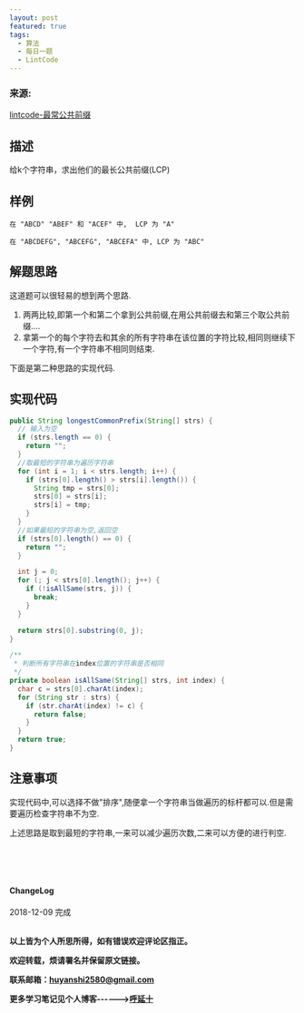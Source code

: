 ```yaml
---
layout: post
featured: true
tags:
  - 算法
  - 每日一题
  - LintCode
---
```

### 来源:   
<a href="https://www.lintcode.com/problem/longest-common-prefix/description">lintcode-最常公共前缀</a>  

## 描述
给k个字符串，求出他们的最长公共前缀(LCP)

## 样例
```
在 "ABCD" "ABEF" 和 "ACEF" 中,  LCP 为 "A"

在 "ABCDEFG", "ABCEFG", "ABCEFA" 中, LCP 为 "ABC"
```

## 解题思路

这道题可以很轻易的想到两个思路.

1. 两两比较,即第一个和第二个拿到公共前缀,在用公共前缀去和第三个取公共前缀....
2. 拿第一个的每个字符去和其余的所有字符串在该位置的字符比较,相同则继续下一个字符,有一个字符串不相同则结束.

下面是第二种思路的实现代码.

## 实现代码

```java
public String longestCommonPrefix(String[] strs) {
  // 输入为空
  if (strs.length == 0) {
    return "";
  }
  //取最短的字符串为遍历字符串
  for (int i = 1; i < strs.length; i++) {
    if (strs[0].length() > strs[i].length()) {
      String tmp = strs[0];
      strs[0] = strs[i];
      strs[i] = tmp;
    }
  }
  //如果最短的字符串为空,返回空
  if (strs[0].length() == 0) {
    return "";
  }

  int j = 0;
  for (; j < strs[0].length(); j++) {
    if (!isAllSame(strs, j)) {
      break;
    }
  }

  return strs[0].substring(0, j);
}

/**
 * 判断所有字符串在index位置的字符串是否相同
 */
private boolean isAllSame(String[] strs, int index) {
  char c = strs[0].charAt(index);
  for (String str : strs) {
    if (str.charAt(index) != c) {
      return false;
    }
  }
  return true;
}
```


## 注意事项

实现代码中,可以选择不做"排序",随便拿一个字符串当做遍历的标杆都可以.但是需要遍历检查字符串不为空.

上述思路是取到最短的字符串,一来可以减少遍历次数,二来可以方便的进行判空.

<br>
<br>
<br>
<h4>ChangeLog</h4>
2018-12-09 完成
<br>
<br>


**以上皆为个人所思所得，如有错误欢迎评论区指正。**

**欢迎转载，烦请署名并保留原文链接。**

**联系邮箱：huyanshi2580@gmail.com**

**更多学习笔记见个人博客------><a href="{{ site.baseurl }}/">呼延十</a>**
